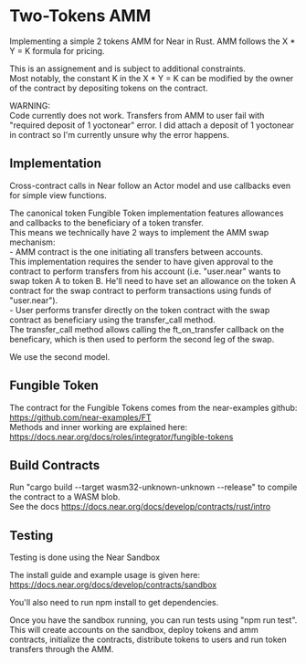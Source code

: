 # Two-Tokens AMM   

Implementing a simple 2 tokens AMM for Near in Rust. 
AMM follows the X * Y = K formula for pricing.  

This is an assignement and is subject to additional constraints.  
Most notably, the constant K in the X * Y = K can be modified by the owner of the contract by depositing tokens on the contract.   

WARNING:    
Code currently does not work. Transfers from AMM to user fail with "required deposit of 1 yoctonear" error. I did attach a deposit of 1 yoctonear in contract so I'm currently unsure why the error happens.  

## Implementation  

Cross-contract calls in Near follow an Actor model and use callbacks even for simple view functions.    

The canonical token Fungible Token implementation features allowances and callbacks to the beneficiary of a token transfer.  
This means we technically have 2 ways to implement the AMM swap mechanism:  
    - AMM contract is the one initiating all transfers between accounts.  
This implementation requires the sender to have given approval to the contract to perform transfers from his account (i.e. "user.near" wants to swap token A to token B. 
He'll need to have set an allowance on the token A contract for the swap contract to perform transactions using funds of "user.near").   
    - User performs transfer directly on the token contract with the swap contract as beneficiary using the transfer_call method.  
The transfer_call method allows calling the ft_on_transfer callback on the beneficary, which is then used to perform the second leg of the swap.  

We use the second model. 

## Fungible Token  
The contract for the Fungible Tokens comes from the near-examples github: https://github.com/near-examples/FT  
Methods and inner working are explained here: https://docs.near.org/docs/roles/integrator/fungible-tokens  

## Build Contracts  
Run "cargo build --target wasm32-unknown-unknown --release" to compile the contract to a WASM blob.  
See the docs https://docs.near.org/docs/develop/contracts/rust/intro   

## Testing  
Testing is done using the Near Sandbox  

The install guide and example usage is given here: https://docs.near.org/docs/develop/contracts/sandbox  

You'll also need to run npm install to get dependencies. 

Once you have the sandbox running, you can run tests using "npm run test".  
This will create accounts on the sandbox, deploy tokens and amm contracts, initialize the contracts, distribute tokens to users and run token transfers through the AMM.  




